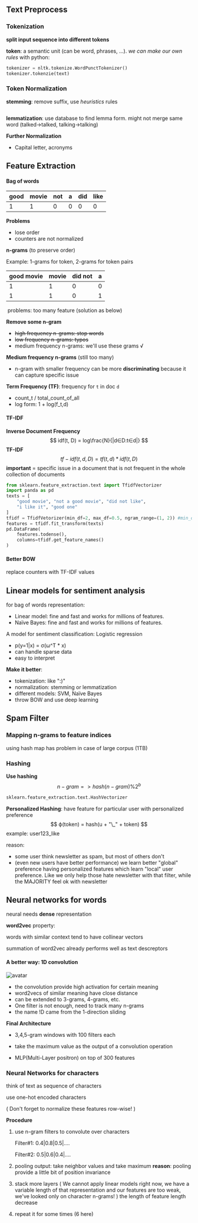 ## Text Preprocess

### Tokenization 

**split input sequence into different tokens**

**token**: a semantic unit (can be word, phrases, ...). *we can make our own rules*
with python:

```python
tokenizer = nltk.tokenize.WordPunctTokenizer()
tokenizer.tokenzie(text)
```

### Token Normalization

**stemming**: remove suffix,  use *heuristics* rules

```

```



**lemmatization**: use database to find lemma form.
might not merge same word (talked->talked, talking->talking)

**Further Normalization**

- Capital letter, acronyms



## Feature Extraction

#### Bag of words

| good | movie | not  | a    | did  | like |
| ---- | ----- | ---- | ---- | ---- | ---- |
| 1    | 1     | 0    | 0    | 0    | 0    |

**Problems**

- lose order
- counters are not normalized

**n-grams** (to preserve order)

Example: 1-grams for token, 2-grams for token pairs

| good movie | movie | did not | a    |
| ---------- | ----- | ------- | ---- |
| 1          | 1     | 0       | 0    |
| 1          | 1     | 0       | 1    |

​	problems: too many feature (solution as below)

**Remove some n-gram**

- ~~high frequency n-grams: stop words~~
- ~~low frequency n-grams: typos~~
- medium frequency n-grams: we'll use these grams √

**Medium frequency n-grams** (still too many)

- n-gram with smaller frequency can be more **discriminating** because it can capture specific issue

**Term Frequency (TF)**: frequency for `t` in doc `d`

- count_t / total_count_of_all
- log form: 1 + log(f_t,d)

#### TF-IDF

**Inverse Document Frequency**
$$
idf(t, D) = log\frac{N}{|d∈D:t∈d|}
$$
**TF-IDF**
$$
tf-idf(t, d, D) = tf(t,d) * idf(t, D)
$$
**important** = specific issue in a document that is not frequent in the whole collection of documents

```python
from sklearn.feature_extraction.text import TfidfVectorizer
import panda as pd
texts = [
    "good movie", "not a good movie", "did not like", 
    "i like it", "good one"
]
tfidf = TfidfVetorizer(min_df=2, max_df=0.5, ngram_range=(1, 2)) #min_df: throw low fq, max_df: throw stop words
features = tfidf.fit_transform(texts)
pd.DataFrame(
    features.todense(),
    columns=tfidf.get_feature_names()
)
```

#### Better BOW

replace counters with TF-IDF values

## Linear models for sentiment analysis

for bag of words representation: 

- Linear model:   fine and fast and works for millions of features. 
- Naïve Bayes:  fine and fast and works for millions of features. 

A model for sentiment classification: Logistic regression

- p(y=1|x) = σ(ω^T * x)
- can handle sparse data
- easy to interpret

**Make it better**:

- tokenization: like ":)"
- normalization: stemming or lemmatization
- different models: SVM, Naïve Bayes
- throw BOW and use deep learning

## Spam Filter

### Mapping n-grams to feature indices

using hash map has problem in case of large corpus (1TB)

### Hashing

**Use  hashing**
$$
n-gram => hash(n-gram) \% 2^{b}
$$

```python
sklearn.feature_extraction.text.HashVectorizer
```

**Personalized Hashing**: have feature for particular user with personalized preference
$$
ф(token) = hash(u + "\_" + token)
$$
example: user123_like

reason: 

- some user think newsletter as spam, but most of others don't
- (even new users have better performance) we learn better "global" preference having personalized features which learn "local" user preference. Like we only help those hate newsletter with that filter, while the MAJORITY feel ok with newsletter

## Neural networks for words

neural needs **dense** representation

**word2vec** property:

words with similar context tend to have collinear vectors

summation of word2vec already performs well as text descreptors



#### A better way: 1D convolution

![avatar](https://imgur.com/download/SJl9WGd)

- the convolution provide high activation for certain meaning
- word2vecs of similar meaning have close distance
- can be extended to 3-grams, 4-grams, etc.
- One filter is not enough, need to track many n-grams
- the name !D came from the 1-direction sliding

**Final Architecture**

- 3,4,5-gram windows with 100 filters each

- take the maximum value as the output of a convolution operation

- MLP(Multi-Layer positron) on top of 300 features 

  

### Neural Networks for characters

think of text as sequence of characters

use one-hot encoded characters 

( Don't forget to normalize these features row-wise! )

**Procedure**

1. use n-gram filters to convolute over characters

   Filter#1: 0.4|0.8|0.5|....

   Filter#2: 0.5|0.6|0.4|....

2. pooling output: take neighbor values and take maximum
   **reason**: pooling provide a little bit of position invariance

3. stack more layers ( We cannot apply linear models right now, we have a variable length of that representation and our features are too weak, we've looked only on character n-grams! )
   the length of feature length decrease

4. repeat it for some times (6 here)